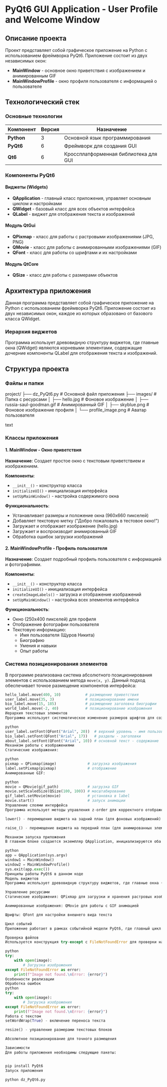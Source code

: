 # PyQt6 GUI Application - User Profile and Welcome Window

## Описание проекта

Проект представляет собой графическое приложение на Python с использованием фреймворка PyQt6. Приложение состоит из двух независимых окон:
- **MainWindow** - основное окно приветствия с изображением и анимированным GIF
- **MainWindowProfile** - окно профиля пользователя с информацией о пользователе

## Технологический стек

### Основные технологии

| Компонент | Версия | Назначение |
|-----------|---------|-------------|
| **Python** | 3 | Основной язык программирования |
| **PyQt6** | 6 | Фреймворк для создания GUI |
| **Qt6** | 6 | Кроссплатформенная библиотека для GUI |

### Компоненты PyQt6

#### Виджеты (Widgets)
- **QApplication** - главный класс приложения, управляет основным циклом и настройками
- **QWidget** - базовый класс для всех объектов интерфейса
- **QLabel** - виджет для отображения текста и изображений

#### Модуль QtGui
- **QPixmap** - класс для работы с растровыми изображениями (JPG, PNG)
- **QMovie** - класс для работы с анимированными изображениями (GIF)
- **QFont** - класс для работы со шрифтами и их настройками

#### Модуль QtCore
- **QSize** - класс для работы с размерами объектов

## Архитектура приложения

Данная программа представляет собой графическое приложение на Python с использованием фреймворка PyQt6. Приложение состоит из двух независимых окон, каждое из которых образовано от базового класса QWidget.

### Иерархия виджетов
Программа использует древовидную структуру виджетов, где главные окна (QWidget) являются корневыми элементами, содержащие дочерние компоненты QLabel для отображения текста и изображений.

## Структура проекта

### Файлы и папки
project/
├── dz_PyQt6.py # Основной файл приложения
├── images/ # Папка с ресурсами
│ ├── hello.jpg # Фоновое изображение
│ ├── russia-saul-goodman.gif # Анимированный GIF
│ ├── skyblue.png # Фоновое изображение профиля
│ └── profile_image.png # Аватар пользователя

text

### Классы приложения

#### 1. MainWindow - Окно приветствия

**Назначение**: Создает простое окно с текстовым приветствием и изображением.

**Компоненты**:
- `__init__()` - конструктор класса
- `initializeUI()` - инициализация интерфейса
- `setUpMainWindow()` - настройка содержимого окна

**Функциональность**:
- Устанавливает размеры и положение окна (960x660 пикселей)
- Добавляет текстовую метку ("Добро пожаловать в тестовое окно!")
- Загружает и отображает изображение (hello.jpg)
- Загружает и воспроизводит анимированный GIF
- Обработка ошибок загрузки изображений

#### 2. MainWindowProfile - Профиль пользователя

**Назначение**: Создает подробный профиль пользователя с информацией и фотографиями.

**Компоненты**:
- `__init__()` - конструктор класса
- `initializeUI()` - инициализация интерфейса
- `createImageLabels()` - загрузка и отображение изображений
- `setUpMainWindow()` - настройка всех элементов интерфейса

**Функциональность**:
- Окно (250x400 пикселей) для профиля
- Отображение фотографии пользователя
- Текстовую информацию:
  - Имя пользователя (Щуров Никита)
  - Биографию
  - Умения и навыки
  - Опыт работы

### Система позиционирования элементов

В программе реализована система абсолютного позиционирования элементов с использованием метода `move(x, y)`. Данный подход обеспечивает точное размещение компонентов интерфейса:

```python
hello_label.move(400, 10)           # размещение приветствия
user_label.move(35, 3)              # позиционирование имени
bio_label.move(15, 185)             # размещение заголовка биографии
world_label.move(-2, 40)            # позиционирование изображения
Иерархия текстовых элементов
Программа использует систематическое изменение размеров шрифтов для создания четкой визуальной структуры:

python
user_label.setFont(QFont("Arial", 20))  # верхний уровень - имя пользователя
bio_label.setFont(QFont("Arial", 17))   # разделы - заголовки
about_label.setFont(QFont("Arial", 10)) # основной текст - содержание
Механизм работы с изображениями
Статические изображения:

python
pixmap = QPixmap(image)              # загрузка изображения
label.setPixmap(pixmap)              # отображение
Анимированные GIF:

python
movie = QMovie(gif_path)             # загрузка GIF
movie.setScaledSize(QSize(100, 100)) # масштабирование
gif_label.setMovie(movie)            # установка в label
movie.start()                        # запуск анимации
Управление слоями интерфейса
Программа использует методы управления z-order для корректного отображения элементов:

lower() - перемещение виджета на задний план (для фоновых изображений)

raise_() - перемещение виджета на передний план (для анимированных элементов)

Механизм запуска приложения
В главном блоке создается экземпляр QApplication, инициализируются оба окна, и запускается главный цикл обработки событий через app.exec():

python
app = QApplication(sys.argv)
window1 = MainWindow()
window2 = MainWindowProfile()
sys.exit(app.exec())
Принципы работы PyQt6 в данном коде
Модель виджетов
Программа использует древовидную структуру виджетов, где главные окна (QWidget) - корневые элементы, содержащие дочерние компоненты QLabel для текста и изображений.

Управление ресурсами
Статические изображения: QPixmap для загрузки и хранения растровых изображений

Анимированные изображения: QMovie для работы с GIF анимацией

Шрифты: QFont для настройки внешнего вида текста

Цикл событий
Приложение работает в рамках событийной модели PyQt6, где главный цикл app.exec() обрабатывает пользовательский ввод, системные события и обеспечивает отзывчивость интерфейса.

Проверка файлов
Используется конструкция try-except с FileNotFoundError для проверки наличия графических файлов перед загрузкой:

python
try:
    with open(image):
        # Загрузка изображения
except FileNotFoundError as error:
    print(f"Image not found.\nError: {error}")
Особенности реализации
Обработка ошибок
python
try:
    with open(image):
        # Загрузка изображения
except FileNotFoundError as error:
    print(f"Image not found.\nError: {error}")
Работа с текстом
setWordWrap(True) - включение переноса текста

resize() - управление размерами текстовых блоков

Абсолютное позиционирование для точного размещения

Зависимости
Для работы приложения необходимы следующие пакеты:


pip install PyQt6
Запуск приложения

python dz_PyQt6.py
